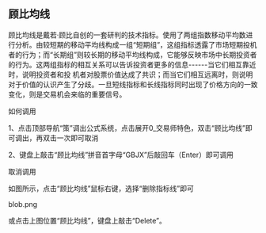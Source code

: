 ## 顾比均线

顾比均线是戴若·顾比自创的一套研判的技术指标。使用了两组指数移动平均数进行分析。由较短期的移动平均线构成一组“短期组”，这组指标透露了市场短期投机者的行为；而“长期组”则较长期的移动平均线构成，它能够反映市场中长期投资者的行为。这两组指标的相互关系可以告诉投资者更多的信息------当它们相互靠近时，说明投资者和投 机者对股票价值达成了共识；而当它们相互远离时，则说明对于价值的认识产生了分歧。一旦短线指标和长线指标同时出现了价格方向的一致 变化，则是交易机会来临的重要信号。

 

如何调用

1、点击顶部导航“策”调出公式系统，点击展开0_交易师特色，双击“顾比均线”即可调出，再双击一次即可取消

2、键盘上敲击“顾比均线”拼音首字母“GBJX”后敲回车（Enter）即可调用

取消调用

如图所示，点击“顾比均线”鼠标右键，选择“删除指标线”即可

blob.png 

或点击上图位置“顾比均线”，键盘上敲击“Delete”。